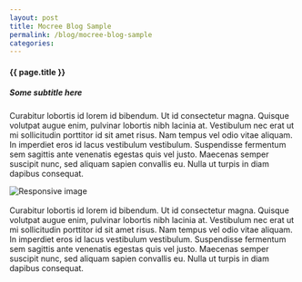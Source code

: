 ```yaml
---
layout: post
title: Mocree Blog Sample
permalink: /blog/mocree-blog-sample
categories: 
---
```

<div class="post-header"></div>
<h4 class="post-title blog-title text-center">{{ page.title }}</h4>
<h5 class="custom-subtitle text-center">Some subtitle here</h5>

Curabitur lobortis id lorem id bibendum. Ut id consectetur magna. Quisque volutpat augue enim, pulvinar lobortis nibh lacinia at. Vestibulum nec erat ut mi sollicitudin porttitor id sit amet risus. Nam tempus vel odio vitae aliquam. In imperdiet eros id lacus vestibulum vestibulum. Suspendisse fermentum sem sagittis ante venenatis egestas quis vel justo. Maecenas semper suscipit nunc, sed aliquam sapien convallis eu. Nulla ut turpis in diam dapibus consequat.
<br>
<div id="banner-img">
  <img src="{{ site.baseurl }}/assets/studio.jpg" class="img-responsive center-block" alt="Responsive image">
</div>
<br>
Curabitur lobortis id lorem id bibendum. Ut id consectetur magna. Quisque volutpat augue enim, pulvinar lobortis nibh lacinia at. Vestibulum nec erat ut mi sollicitudin porttitor id sit amet risus. Nam tempus vel odio vitae aliquam. In imperdiet eros id lacus vestibulum vestibulum. Suspendisse fermentum sem sagittis ante venenatis egestas quis vel justo. Maecenas semper suscipit nunc, sed aliquam sapien convallis eu. Nulla ut turpis in diam dapibus consequat.
<div class="post-footer"></div>